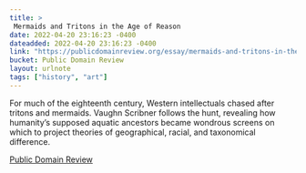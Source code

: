 ```yaml
---
title: > 
 Mermaids and Tritons in the Age of Reason
date: 2022-04-20 23:16:23 -0400
dateadded: 2022-04-20 23:16:23 -0400
link: "https://publicdomainreview.org/essay/mermaids-and-tritons-in-the-age-of-reason"
bucket: Public Domain Review
layout: urlnote
tags: ["history", "art"]
--- 
```

For much of the eighteenth century, Western intellectuals chased after tritons and mermaids. Vaughn Scribner follows the hunt, revealing how humanity’s supposed aquatic ancestors became wondrous screens on which to project theories of geographical, racial, and taxonomical difference. 
 <!-- end excerpt --> 
<div class='bucket'><a class='internal-link' href='/buckets/public-domain-review'>Public Domain Review</a></div> 
